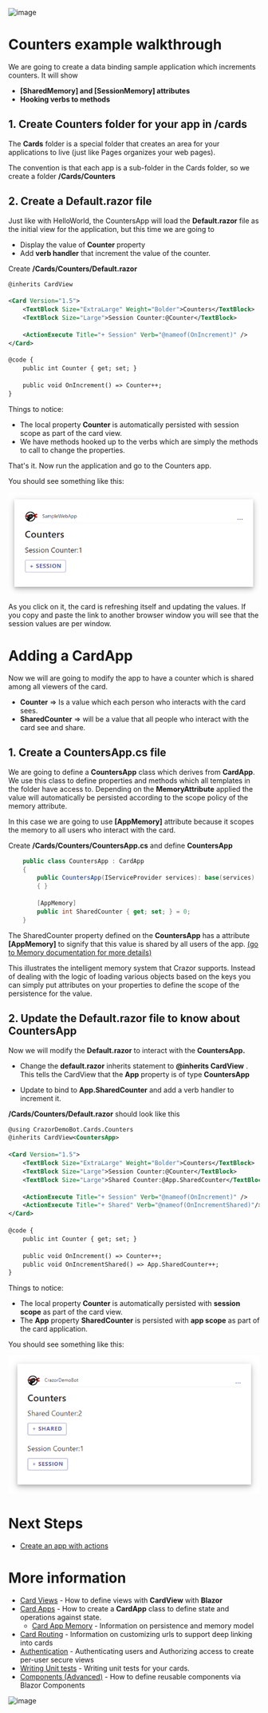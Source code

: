 

![image](https://user-images.githubusercontent.com/17789481/197238565-e3f895d0-6def-4d41-aba2-721d5432b1ef.png)


# Counters example walkthrough

We are going to create a data binding sample application which increments counters. It will show

* **[SharedMemory] and [SessionMemory] attributes**
* **Hooking verbs to methods**

## 1. Create Counters folder for your app in /cards

The **Cards** folder is a special folder that creates an area for your applications to live (just like Pages organizes your web pages). 

The convention is that each app is a sub-folder in the Cards folder, so we create a folder **/Cards/Counters**

## 2. Create a Default.razor file

Just like with HelloWorld, the CountersApp will load the **Default.razor** file as the initial view for the application, but this time we are going to 

* Display the value of **Counter**  property
* Add **verb handler** that increment the value of the counter.

Create **/Cards/Counters/Default.razor**

```xml
@inherits CardView

<Card Version="1.5">
    <TextBlock Size="ExtraLarge" Weight="Bolder">Counters</TextBlock>
    <TextBlock Size="Large">Session Counter:@Counter</TextBlock>

    <ActionExecute Title="+ Session" Verb="@nameof(OnIncrement)" />
</Card>

@code {
    public int Counter { get; set; }

    public void OnIncrement() => Counter++;
}
```

Things to notice:

* The local property **Counter** is automatically persisted with session scope as part of the card view. 
* We have methods hooked up to the verbs which are simply the methods to call to change the properties.  

That's it.  Now run the application and go to the Counters app.

You should see something like this:

![image-20221115162303805](../assets/image-20221115162303805.png)

As you click on it, the card is refreshing itself and updating the values.  If you copy and paste the link to another browser window you will see that the session values are per window.

# Adding a CardApp 

Now we will are going to modify the app to have a counter which is shared among all viewers of the card.

* **Counter** => Is a value which each person who interacts with the card sees.
* **SharedCounter** => will be a value that all people who interact with the card see and share.

## 1. Create a CountersApp.cs file

We are going to define a **CountersApp** class which derives from **CardApp**.  We use this class to define properties and methods which all templates in the folder have access to. Depending on the **MemoryAttribute** applied the value will automatically be persisted according to the scope policy of the memory attribute.

In this case we are going to use **[AppMemory]** attribute because it scopes the memory to all users who interact with the card.

Create  **/Cards/Counters/CountersApp.cs** and define **CountersApp**

```C#
    public class CountersApp : CardApp
    {
        public CountersApp(IServiceProvider services): base(services)
        { }

        [AppMemory]
        public int SharedCounter { get; set; } = 0;
    }
```

The SharedCounter property defined on the **CountersApp** has a attribute **[AppMemory]** to signify that this value is shared by all users of the app. [(go to Memory documentation for more details)](/docs/Memory.md)

This illustrates the intelligent memory system that Crazor supports. Instead of dealing with the logic of loading various objects based on the keys you can simply put attributes on your properties to define the scope of the persistence for the value.

## 2. Update the Default.razor file to know about CountersApp

Now we will modify the **Default.razor** to interact with the **CountersApp.**

* Change the **default.razor** inherits statement to **@inherits CardView<CountersApp>** .  This tells the CardView that the **App** property is of type **CountersApp**

* Update to bind to **App.SharedCounter** and add a verb handler to increment it.

**/Cards/Counters/Default.razor** should look like this

```xml
@using CrazorDemoBot.Cards.Counters
@inherits CardView<CountersApp>

<Card Version="1.5">
    <TextBlock Size="ExtraLarge" Weight="Bolder">Counters</TextBlock>
    <TextBlock Size="Large">Session Counter:@Counter</TextBlock>
    <TextBlock Size="Large">Shared Counter:@App.SharedCounter</TextBlock>
    
    <ActionExecute Title="+ Session" Verb="@nameof(OnIncrement)" />
	<ActionExecute Title="+ Shared" Verb="@nameof(OnIncrementShared)"/>
</Card>

@code {
    public int Counter { get; set; }

    public void OnIncrement() => Counter++;
    public void OnIncrementShared() => App.SharedCounter++;
}
```

Things to notice:

* The local property **Counter** is automatically persisted with **session scope** as part of the card view. 
* The **App** property **SharedCounter** is persisted with **app scope** as part of the card application.

You should see something like this:

![image-20221103120318266](../assets/image-20221103120318266.png)



# Next Steps

* [Create an app with actions](CountersWalkthrough.md)

# More information

* [Card Views](CardView.md) - How to define views with **CardView** with **Blazor**
* [Card Apps](../CardApp.md) - How to create a **CardApp** class to define state and operations against state.
  * [Card App Memory](../Memory.md) - Information on persistence and memory model
* [Card Routing](../RoutingCards.md) - Information on customizing urls to support deep linking into cards
* [Authentication](../Authentication.md) - Authenticating users and Authorizing access to create per-user secure views
* [Writing Unit tests](../UnitTests.md) - Writing unit tests for your cards.
* [Components (Advanced)](Components.md) - How to define reusable components via Blazor Components


![image](https://user-images.githubusercontent.com/17789481/197365048-6a74c3d5-85cd-4c04-a07a-eef2a46e0ddf.png)

